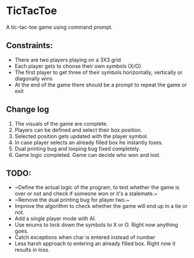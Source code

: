 # TicTacToe

A tic-tac-toe game using command prompt.

## Constraints:
* There are two players playing on a 3X3 grid
* Each player gets to choose their own symbols (X/O)
* The first player to get three of their symbols horizontally, vertically or diagonally wins
* At the end of the game there should be a prompt to repeat the game or exit

## Change log
1. The visuals of the game are complete.
2. Players can be defined and select their box position.
3. Selected position gets updated with the player symbol.
4. In case player selects an already filled box he instantly loses.
5. Dual printing bug and looping bug fixed completely.
6. Game logic completed. Game can decide who won and lost.

## TODO:
* ~Define the actual logic of the program, to test whether the game is over or not and check if someone won or it's a stalemate.~
* ~Remove the dual printing bug for player two.~
* Improve the algorithm to check whether the game will end up in a tie or not.
* Add a single player mode with AI.
* Use enums to lock down the symbols to X or O. Right now anything goes.
* Catch exceptions when char is entered instead of number
* Less harsh approach to entering an already filled box. Right now it results in loss.